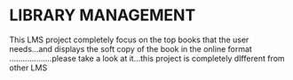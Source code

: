 # LIBRARY MANAGEMENT
 This LMS project completely focus on the top books that the user needs...and displays the soft copy of the book in the online format ...................please take a look at it...this project is completely dIfferent from other LMS
